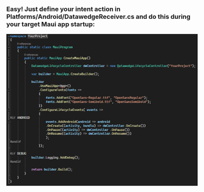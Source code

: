 ### Easy! Just define your intent action in Platforms/Android/DatawedgeReceiver.cs and do this during your target Maui app startup:

![](screen.png)
